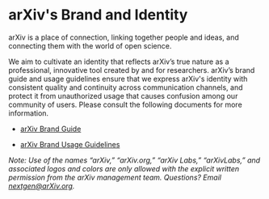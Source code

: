 
# arXiv's Brand and Identity

arXiv is a place of connection, linking together people and ideas, and connecting them with the world of open science.

We aim to cultivate an identity that reflects arXiv’s true nature as a professional, innovative tool created by and for researchers. arXiv’s brand guide and usage guidelines ensure that we express arXiv's identity with consistent quality and continuity across communication channels, and protect it from unauthorized usage that causes confusion among our community of users. Please consult the following documents for more information.

* [arXiv Brand Guide](arXiv_Brand_Guide_2021.pdf)

* [arXiv Brand Usage Guidelines](brand_use)

*Note: Use of the names “arXiv,” “arXiv.org,” “arXiv Labs,” “arXivLabs,” and associated logos and colors are only allowed with the explicit written permission from the arXiv management team. Questions? Email nextgen@arXiv.org.*
